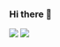 ### Hi there 👋

<!--
**VarunAdhityaGB/VarunAdhityaGB** is a ✨ _special_ ✨ repository because its `README.md` (this file) appears on your GitHub profile.

Here are some ideas to get you started:

- 🔭 I’m currently working on ...
- 🌱 I’m currently learning ...
- 👯 I’m looking to collaborate on ...
- 🤔 I’m looking for help with ...
- 💬 Ask me about ...
- 📫 How to reach me: ...
- 😄 Pronouns: ...
- ⚡ Fun fact: ...
-->
<p><img src="https://github-readme-stats.vercel.app/api?username=VarunAdhityaGB&show_icons=true&count_private=true&theme=github&hide_border=true&bg_color=0D1117" />
<img  src="https://github-readme-stats.vercel.app/api/top-langs/?username=VarunAdhityaGB&langs_count=8&count_private=true&layout=compact&theme=github&hide_border=true&bg_color=0D1117" /></p>
